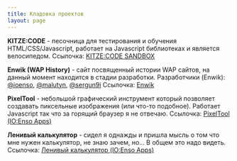 ```yaml
---
title: Кладовка проектов
layout: page
---
```

**KITZE:CODE** - песочница для тестирования и обучения HTML/CSS/Javascript, работает на Javascript библиотеках и является велосипедом.
Ссылочка: [KITZE:CODE SANDBOX](https://kitze.ga)

**Enwik (WAP History)** - сайт посвященный истории WAP сайтов, на данный момент находится в стадии разработки.
Разработчики (Enwik): [@ioenso](), [@malutyn](), [@sergun9i]()
Ссылочка: [Enwik](https://enwik.tk)

**PixelTool** - небольшой графический инструмент который позволяет создавать пиксельные изображения (или что-то подобное). Работает Javascript так что за горящий браузер я не отвечаю.
Ссылочка: [PixelTool (IO:Enso Apps)](https://app.okame.ru/pixeltool)

**Ленивый калькулятор** - сидел я однажды и пришла мысль о том что мне нужен калькулятор, не знаю зачем, но... В общем это надо видеть.
Ссылочка: [Ленивый калькулятор (IO:Enso Apps)](https://app.okame.ru/calculator)
